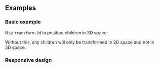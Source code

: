 ## Examples

### Basic example

Use `transform-3d` to position children in 3D space:

Without this, any children will only be transformed in 2D space and not in 3D space.

### Responsive design
